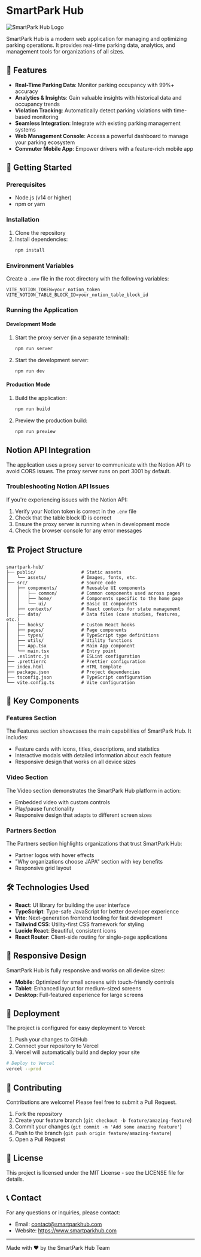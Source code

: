 # SmartPark Hub

![SmartPark Hub Logo](public/assets/images/logo.png)

SmartPark Hub is a modern web application for managing and optimizing parking operations. It provides real-time parking data, analytics, and management tools for organizations of all sizes.

## 🌟 Features

- **Real-Time Parking Data**: Monitor parking occupancy with 99%+ accuracy
- **Analytics & Insights**: Gain valuable insights with historical data and occupancy trends
- **Violation Tracking**: Automatically detect parking violations with time-based monitoring
- **Seamless Integration**: Integrate with existing parking management systems
- **Web Management Console**: Access a powerful dashboard to manage your parking ecosystem
- **Commuter Mobile App**: Empower drivers with a feature-rich mobile app

## 🚀 Getting Started

### Prerequisites

- Node.js (v14 or higher)
- npm or yarn

### Installation

1. Clone the repository
2. Install dependencies:
   ```bash
   npm install
   ```

### Environment Variables

Create a `.env` file in the root directory with the following variables:

```
VITE_NOTION_TOKEN=your_notion_token
VITE_NOTION_TABLE_BLOCK_ID=your_notion_table_block_id
```

### Running the Application

#### Development Mode

1. Start the proxy server (in a separate terminal):
   ```bash
   npm run server
   ```

2. Start the development server:
   ```bash
   npm run dev
   ```

#### Production Mode

1. Build the application:
   ```bash
   npm run build
   ```

2. Preview the production build:
   ```bash
   npm run preview
   ```

## Notion API Integration

The application uses a proxy server to communicate with the Notion API to avoid CORS issues. The proxy server runs on port 3001 by default.

### Troubleshooting Notion API Issues

If you're experiencing issues with the Notion API:

1. Verify your Notion token is correct in the `.env` file
2. Check that the table block ID is correct
3. Ensure the proxy server is running when in development mode
4. Check the browser console for any error messages

## 🏗️ Project Structure

```
smartpark-hub/
├── public/                 # Static assets
│   └── assets/             # Images, fonts, etc.
├── src/                    # Source code
│   ├── components/         # Reusable UI components
│   │   ├── common/         # Common components used across pages
│   │   ├── home/           # Components specific to the home page
│   │   └── ui/             # Basic UI components
│   ├── contexts/           # React contexts for state management
│   ├── data/               # Data files (case studies, features, etc.)
│   ├── hooks/              # Custom React hooks
│   ├── pages/              # Page components
│   ├── types/              # TypeScript type definitions
│   ├── utils/              # Utility functions
│   ├── App.tsx             # Main App component
│   └── main.tsx            # Entry point
├── .eslintrc.js            # ESLint configuration
├── .prettierrc             # Prettier configuration
├── index.html              # HTML template
├── package.json            # Project dependencies
├── tsconfig.json           # TypeScript configuration
└── vite.config.ts          # Vite configuration
```

## 🧩 Key Components

### Features Section

The Features section showcases the main capabilities of SmartPark Hub. It includes:

- Feature cards with icons, titles, descriptions, and statistics
- Interactive modals with detailed information about each feature
- Responsive design that works on all device sizes

### Video Section

The Video section demonstrates the SmartPark Hub platform in action:

- Embedded video with custom controls
- Play/pause functionality
- Responsive design that adapts to different screen sizes

### Partners Section

The Partners section highlights organizations that trust SmartPark Hub:

- Partner logos with hover effects
- "Why organizations choose JAPA" section with key benefits
- Responsive grid layout

## 🛠️ Technologies Used

- **React**: UI library for building the user interface
- **TypeScript**: Type-safe JavaScript for better developer experience
- **Vite**: Next-generation frontend tooling for fast development
- **Tailwind CSS**: Utility-first CSS framework for styling
- **Lucide React**: Beautiful, consistent icons
- **React Router**: Client-side routing for single-page applications

## 📱 Responsive Design

SmartPark Hub is fully responsive and works on all device sizes:

- **Mobile**: Optimized for small screens with touch-friendly controls
- **Tablet**: Enhanced layout for medium-sized screens
- **Desktop**: Full-featured experience for large screens

## 🚀 Deployment

The project is configured for easy deployment to Vercel:

1. Push your changes to GitHub
2. Connect your repository to Vercel
3. Vercel will automatically build and deploy your site

```bash
# Deploy to Vercel
vercel --prod
```

## 🤝 Contributing

Contributions are welcome! Please feel free to submit a Pull Request.

1. Fork the repository
2. Create your feature branch (`git checkout -b feature/amazing-feature`)
3. Commit your changes (`git commit -m 'Add some amazing feature'`)
4. Push to the branch (`git push origin feature/amazing-feature`)
5. Open a Pull Request

## 📄 License

This project is licensed under the MIT License - see the LICENSE file for details.

## 📞 Contact

For any questions or inquiries, please contact:

- Email: contact@smartparkhub.com
- Website: https://www.smartparkhub.com

---

Made with ❤️ by the SmartPark Hub Team
